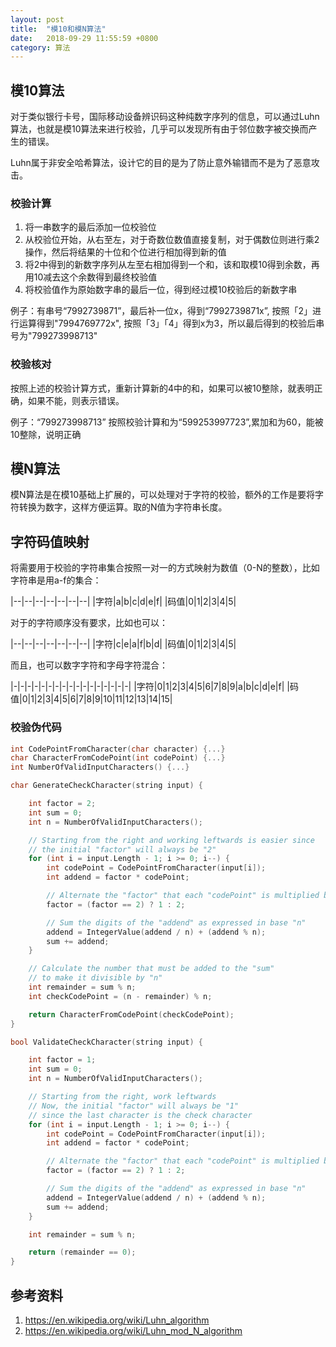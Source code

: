 ```yaml
---
layout: post
title:  "模10和模N算法"
date:   2018-09-29 11:55:59 +0800
category: 算法
---
```


## 模10算法

对于类似银行卡号，国际移动设备辨识码这种纯数字序列的信息，可以通过Luhn算法，也就是模10算法来进行校验，几乎可以发现所有由于邻位数字被交换而产生的错误。

Luhn属于非安全哈希算法，设计它的目的是为了防止意外输错而不是为了恶意攻击。

### 校验计算

1. 将一串数字的最后添加一位校验位
2. 从校验位开始，从右至左，对于奇数位数值直接复制，对于偶数位则进行乘2操作，然后将结果的十位和个位进行相加得到新的值
3. 将2中得到的新数字序列从左至右相加得到一个和，该和取模10得到余数，再用10减去这个余数得到最终校验值
4. 将校验值作为原始数字串的最后一位，得到经过模10校验后的新数字串

例子：有串号“7992739871”，最后补一位x，得到“7992739871x”, 按照「2」进行运算得到"7994769772x", 按照「3」「4」得到x为3，所以最后得到的校验后串号为"799273998713"


### 校验核对

按照上述的校验计算方式，重新计算新的4中的和，如果可以被10整除，就表明正确，如果不能，则表示错误。

例子：“799273998713” 按照校验计算和为“599253997723”,累加和为60，能被10整除，说明正确

## 模N算法

模N算法是在模10基础上扩展的，可以处理对于字符的校验，额外的工作是要将字符转换为数字，这样方便运算。取的N值为字符串长度。

## 字符码值映射

将需要用于校验的字符串集合按照一对一的方式映射为数值（0-N的整数），比如字符串是用a-f的集合：

|--|--|--|--|--|--|--|
|字符|a|b|c|d|e|f|
|码值|0|1|2|3|4|5|

对于的字符顺序没有要求，比如也可以：

|--|--|--|--|--|--|--|
|字符|c|e|a|f|b|d|
|码值|0|1|2|3|4|5|

而且，也可以数字字符和字母字符混合：

|-|-|-|-|-|-|-|-|-|-|-|-|-|-|-|-|-|
|字符|0|1|2|3|4|5|6|7|8|9|a|b|c|d|e|f|
|码值|0|1|2|3|4|5|6|7|8|9|10|11|12|13|14|15|

### 校验伪代码

```c
int CodePointFromCharacter(char character) {...}
char CharacterFromCodePoint(int codePoint) {...}
int NumberOfValidInputCharacters() {...}

char GenerateCheckCharacter(string input) {

	int factor = 2;
	int sum = 0;
	int n = NumberOfValidInputCharacters();

	// Starting from the right and working leftwards is easier since 
	// the initial "factor" will always be "2" 
	for (int i = input.Length - 1; i >= 0; i--) {
		int codePoint = CodePointFromCharacter(input[i]);
		int addend = factor * codePoint;

		// Alternate the "factor" that each "codePoint" is multiplied by
		factor = (factor == 2) ? 1 : 2;

		// Sum the digits of the "addend" as expressed in base "n"
		addend = IntegerValue(addend / n) + (addend % n);
		sum += addend;
	}

	// Calculate the number that must be added to the "sum" 
	// to make it divisible by "n"
	int remainder = sum % n;
	int checkCodePoint = (n - remainder) % n;

	return CharacterFromCodePoint(checkCodePoint);
}

bool ValidateCheckCharacter(string input) {

	int factor = 1;
	int sum = 0;
	int n = NumberOfValidInputCharacters();

	// Starting from the right, work leftwards
	// Now, the initial "factor" will always be "1" 
	// since the last character is the check character
	for (int i = input.Length - 1; i >= 0; i--) {
		int codePoint = CodePointFromCharacter(input[i]);
		int addend = factor * codePoint;

		// Alternate the "factor" that each "codePoint" is multiplied by
		factor = (factor == 2) ? 1 : 2;

		// Sum the digits of the "addend" as expressed in base "n"
		addend = IntegerValue(addend / n) + (addend % n);
		sum += addend;
	}

	int remainder = sum % n;

	return (remainder == 0);
}

```


## 参考资料
1. https://en.wikipedia.org/wiki/Luhn_algorithm
2. https://en.wikipedia.org/wiki/Luhn_mod_N_algorithm
